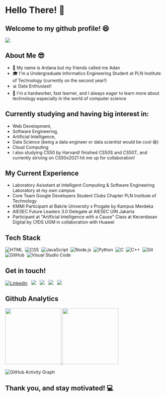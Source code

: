 # Hello There! :wave:
## Welcome to my github profile! :smile:
![](https://visitor-badge.glitch.me/badge?page_id=adanngrha)

## About Me :sunglasses:

* :boy: My name is Ardana but my friends called me Adan
* :mortar_board: I'm a Undergraduate Informatics Engineering Student at PLN Institute of Technology (currently on the second year!) 
* :bar_chart: Data Enthusiast! 
* :muscle: I'm a hardworker, fast learner, and I always eager to learn more about technology especially in the world of computer science 

## Currently studying and having big interest in:

* Web Development,
* Software Engineering,
* Artificial Intelligence,
* Data Science (being a data engineer or data scientist would be cool :laughing:)
* Cloud Computing
* I also studying CS50 by Harvard! finished CS50S and CS50T, and currently striving on CS50x2021 hit me up for collaboration! 

## My Current Experience

* Laboratory Asisstant at Intelligent Computing & Software Engineering Laboratory at my own campus
* Core Team Google Developers Student Clubs Chapter PLN Institute of Technology
* KMMI Participant at Bakrie University x Progate by Kampus Merdeka
* AIESEC Future Leaders 3.0 Delegate at AIESEC UIN Jakarta
* Participant at "Artificial Intelligence with a Cause" Class at Kecerdasan Digital by CfDS UGM in collaboration with Huawei

## Tech Stack

![HTML](https://img.shields.io/badge/-HTML-05122A?style=flat&logo=HTML5)&nbsp;
![CSS](https://img.shields.io/badge/-CSS-05122A?style=flat&logo=CSS3&logoColor=1572B6)&nbsp;
![JavaScript](https://img.shields.io/badge/-JavaScript-05122A?style=flat&logo=javascript)&nbsp;
![Node.js](https://img.shields.io/badge/-Node.js-05122A?style=flat&logo=node.js)&nbsp;
![Python](https://img.shields.io/badge/-Python-05122A?style=flat&logo=python)&nbsp;
![C](https://img.shields.io/badge/-C-05122A?style=flat&logo=C&logoColor=A8B9CC)&nbsp;
![C++](https://img.shields.io/badge/-C++-05122A?style=flat&logo=C%2B%2B&logoColor=00599C)&nbsp;
![Git](https://img.shields.io/badge/-Git-05122A?style=flat&logo=git)&nbsp;
![GitHub](https://img.shields.io/badge/-GitHub-05122A?style=flat&logo=github)&nbsp;
![Visual Studio Code](https://img.shields.io/badge/-Visual%20Studio%20Code-05122A?style=flat&logo=visual-studio-code&logoColor=007ACC)&nbsp;

## Get in touch!

<a href="https://www.linkedin.com/in/ardana-nugraha/"><img alt="LinkedIn" src="https://img.shields.io/badge/LinkedIn-0077B5?style=for-the-badge&logo=linkedin&logoColor=white"/></a> &nbsp;
<a href="https://www.instagram.com/adanngrha/"><img src="https://img.shields.io/badge/Instagram-E4405F?style=for-the-badge&logo=instagram&logoColor=white"/></a> &nbsp;
<a href="https://twitter.com/adanngrha/"><img src="https://img.shields.io/badge/Twitter-1DA1F2?style=for-the-badge&logo=twitter&logoColor=white"/></a> &nbsp;
<a href="mailto:contact.ardana@gmail.com"><img src="https://img.shields.io/badge/Gmail-D14836?style=for-the-badge&logo=gmail&logoColor=white"></a> &nbsp;
<a href="https://open.spotify.com/user/t18w2nhlazzsgkpg1shy4rple?si=ITSl-EyuSguKJGCFb_lKog&utm_source=copy-link&dl_branch=1&nd=1"><img src="https://img.shields.io/badge/Spotify-1ED760?&style=for-the-badge&logo=spotify&logoColor=white"></a> &nbsp;

## Github Analytics

<p align="left">
<a href="https://github.com/adanngrha">
  <img height="180em" src="https://github-readme-stats-eight-theta.vercel.app/api?username=adanngrha&show_icons=true&theme=algolia&include_all_commits=true&count_private=true"/>
  <img height="180em" src="https://github-readme-stats-eight-theta.vercel.app/api/top-langs/?username=adanngrha&layout=compact&langs_count=8&theme=algolia"/>
</a>
</p>

![GitHub Activity Graph](https://activity-graph.herokuapp.com/graph?username=adanngrha&bg_color=000000&color=4fff67&line=4fff67&point=ffffff&area=true&hide_border=true) 

## Thank you, and stay motivated! :computer:
